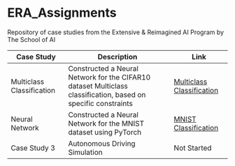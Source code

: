# ERA_Assignments
Repository of case studies from the Extensive &amp; Reimagined AI Program by The School of AI

| Case Study | Description | Link |
|------------|-------------|--------|
| Multiclass Classification | Constructed a Neural Network for the CIFAR10 dataset Multiclass classification, based on specific constraints | [Multiclass Classification](https://github.com/bala1802/ERA/tree/main/Session-9) |
| Neural Network | Constructed a Neural Network for the MNIST dataset using PyTorch | [MNIST Classification](https://github.com/bala1802/ERA/tree/main/Session-5) |
| Case Study 3 | Autonomous Driving Simulation | Not Started |
